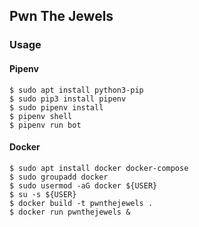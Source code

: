 ## Pwn The Jewels
### Usage
#### Pipenv
```
$ sudo apt install python3-pip
$ sudo pip3 install pipenv
$ sudo pipenv install
$ pipenv shell
$ pipenv run bot
```

#### Docker
```
$ sudo apt install docker docker-compose
$ sudo groupadd docker
$ sudo usermod -aG docker ${USER}
$ su -s ${USER}
$ docker build -t pwnthejewels .
$ docker run pwnthejewels &
```
